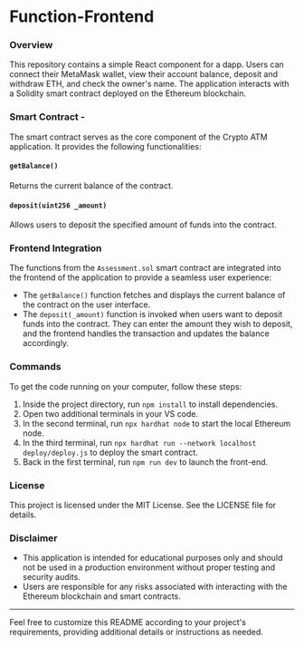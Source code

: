 # Function-Frontend


### Overview
This repository contains a simple React component for a dapp. Users can connect their MetaMask wallet, view their account balance, deposit and withdraw ETH, and check the owner's name. The application interacts with a Solidity smart contract deployed on the Ethereum blockchain.

### Smart Contract - 
The  smart contract serves as the core component of the Crypto ATM application. It provides the following functionalities:

#### `getBalance()`
Returns the current balance of the contract.

#### `deposit(uint256 _amount)`
Allows users to deposit the specified amount of funds into the contract.

### Frontend Integration
The functions from the `Assessment.sol` smart contract are integrated into the frontend of the application to provide a seamless user experience:

- The `getBalance()` function fetches and displays the current balance of the contract on the user interface.
- The `deposit(_amount)` function is invoked when users want to deposit funds into the contract. They can enter the amount they wish to deposit, and the frontend handles the transaction and updates the balance accordingly.

### Commands
To get the code running on your computer, follow these steps:

1. Inside the project directory, run `npm install` to install dependencies.
2. Open two additional terminals in your VS code.
3. In the second terminal, run `npx hardhat node` to start the local Ethereum node.
4. In the third terminal, run `npx hardhat run --network localhost deploy/deploy.js` to deploy the smart contract.
5. Back in the first terminal, run `npm run dev` to launch the front-end.

### License
This project is licensed under the MIT License. See the LICENSE file for details.

### Disclaimer
- This application is intended for educational purposes only and should not be used in a production environment without proper testing and security audits.
- Users are responsible for any risks associated with interacting with the Ethereum blockchain and smart contracts.

--- 

Feel free to customize this README according to your project's requirements, providing additional details or instructions as needed.
